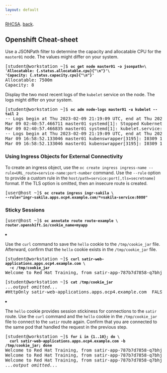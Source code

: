 ```yaml
---
layout: default
---
```

[RHCSA](./).
[back](./another-page.html).

<h2>Openshift Cheat-sheet</h2>


<p>Use a JSONPath filter to determine the capacity and allocatable CPU for the <code class="code">master01</code> node.
The values might differ on your system.</p><pre class="screen">[student@workstation ~]$ <strong class="userinput"><code>oc get node master01 -o jsonpath=\
'Allocatable: {.status.allocatable.cpu}{"\n"}'\
'Capacity: {.status.capacity.cpu}{"\n"}'</code></strong>
Allocatable: 7500m
Capacity: 8</pre>

<p>Display the two most recent logs of the <code class="code">kubelet</code> service on the node.
The logs might differ on your system.</p><pre class="screen">[student@workstation ~]$ <strong class="userinput"><code>oc adm node-logs master01 -u kubelet --tail 2</code></strong>
-- Logs begin at Thu 2023-02-09 21:19:09 UTC, end at Thu 2023-03-09 16:59:16 UTC. --
Mar 09 02:40:57.466711 master01 systemd[1]: Stopped Kubernetes Kubelet.
Mar 09 02:40:57.466835 master01 systemd[1]: kubelet.service: Consumed 1h 27min 8.069s CPU time
-- Logs begin at Thu 2023-02-09 21:19:09 UTC, end at Thu 2023-03-09 16:59:16 UTC. --
Mar 09 16:58:52.133046 master01 kubenswrapper[3195]: I0309 16:58:52.132866    3195 kubelet_getters.go:182] "Pod status updated" pod="openshift-etcd/etcd-master01" status=Running
Mar 09 16:58:52.133046 master01 kubenswrapper[3195]: I0309 16:58:52.132882    3195 kubelet_getters.go:182] "Pod status updated" pod="openshift-kube-apiserver/kube-apiserver-master01" status=Running</pre>


<h3 class="title"><a id="_using_ingress_objects_for_external_connectivity"></a>Using Ingress Objects for External Connectivity</h3>
<p>To create an ingress object, use the <code class="code">oc create ingress ingress-name --rule=URL_route=service-name:port-number</code> command.
Use the <code class="code">--rule</code> option to provide a custom rule in the <code class="code">host/path=service:port[,tls=secretname]</code> format.
If the TLS option is omitted, then an insecure route is created.</p>

<pre class="screen">[user@host ~]$ <strong class="userinput"><code>oc create ingress ingr-sakila \
--rule="ingr-sakila.apps.ocp4.example.com/*=sakila-service:8080"</code></strong></pre>

<h3 class="title"><a id="_sticky_sessions"></a>Sticky Sessions</h3>

<pre class="screen">[user@host ~]$ <strong class="userinput"><code>oc annotate route route-example \
router.openshift.io/cookie_name=myapp</code></strong></pre>

<li class="step"><p>Use the <code class="code">curl</code> command to save the <code class="code">hello</code> cookie to the <code class="code">/tmp/cookie_jar</code> file.
Afterward, confirm that the <code class="code">hello</code> cookie exists in the <code class="code">/tmp/cookie_jar</code> file.</p><pre class="screen">[student@workstation ~]$ <strong class="userinput"><code>curl satir-web-applications.apps.ocp4.example.com \
  -c /tmp/cookie_jar</code></strong>
Welcome to Red Hat Training, from satir-app-787b7d7858-q7bhj</pre><pre class="screen">[student@workstation ~]$ <strong class="userinput"><code>cat /tmp/cookie_jar</code></strong>
<span class="emphasis"><em>...output omitted...</em></span>
#HttpOnly_satir-web-applications.apps.ocp4.example.com	FALSE	/	FALSE	0	hello	b7dd73d32003e513a072e25a32b6c881</pre></li>

<li class="step"><p>The <code class="code">hello</code> cookie provides session stickiness for connections to the <code class="code">satir</code> route.
Use the <code class="code">curl</code> command and the <code class="code">hello</code> cookie in the <code class="code">/tmp/cookie_jar</code> file to connect to the <code class="code">satir</code> route again.
Confirm that you are connected to the same pod that handled the request in the previous step.</p><pre class="screen">[student@workstation ~]$ <strong class="userinput"><code>for i in {1..10}; do \
  curl satir-web-applications.apps.ocp4.example.com -b /tmp/cookie_jar; done</code></strong>
Welcome to Red Hat Training, from satir-app-787b7d7858-q7bhj
Welcome to Red Hat Training, from satir-app-787b7d7858-q7bhj
Welcome to Red Hat Training, from satir-app-787b7d7858-q7bhj
<span class="emphasis"><em>...output omitted...</em></span></pre></li>